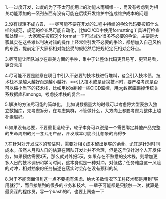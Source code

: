1.==过度开发，过度的为了不太可能用上的功能未雨绸缪==，而没有考虑到为相关功能添加的一系列东西有没有可能在后续开发维护中造成维护成本的问题

2.没有规矩不成方圆， ==尽可能不要在开发的过程中持续的争论代码要按照什么样的规范，规范的检查尽可能自动化，比如CI/CD中使用formatting工具进行检查和处理==，大家都先按照这个format一下可以减少很多不必要的争论，主要是大家其实在这些难以判决对错的操作上经常会引发不必要的争论，都想加入自己风格的东西，提前定下大家都相对能接受的规矩然后把规矩定死相对会好点。

3.尽可能让团队减少在审美方面的争吵，集中于让整体代码更容易写，更容易看，更容易用

4.尽可能不要是随意在项目中引入不必要的技术栈进行堆料，这会引入技术债，技术栈不是越大越好而是越小越好，==引入技术或是替换技术时，要严格考虑是否可以缩小当下的技术栈，比如用k8s剃掉一些CICD监控，用pg数据库踢掉传统关系数据库和mongo，考虑技术栈的复合==

5.解决的方法尽可能的简单化， 比如说数据量大的时候可以考虑将大型表放入独立数据库，先考虑拆分，在考虑集群，不管做什么，大方向上都要考虑为整体上越朴素越好。

6.如果没有必要，不要重复造轮子，轮子本身可以说是一个需要绑定其他产品完整的生命周期的另一套公用产品，开发成本可能会比想象的高得多

7.在针对对开发成本的预估时，需要对相关成本留出足够的余量，尤其是针对时间成本。虽然人月和人日的估算在团队开发上并不合理，但是这里仅针对个人开发任务，如果预估需要3天，那么就对外报5天，如果存在不熟悉的技术栈，则增加更多人日的技术调研和学习时间，这本身就是一种对冲，对低估了任务难度这一风险的对冲，相对抽象的任务描述在落实时会存在没有预料的坑

8.对于不能面面俱到这一点不要抱有焦虑，绝大多数情况下工程技术都是用到"够用就行"，而且接触到的很多的业务和技术，一辈子可能都是只接触一次，就算是最资深的程序员，写一个bash的if，也要上网查一下


